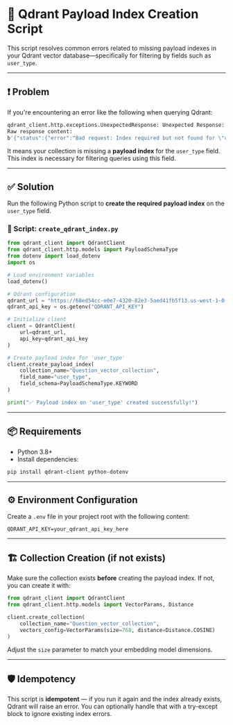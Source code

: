 
# 🔧 Qdrant Payload Index Creation Script

This script resolves common errors related to missing payload indexes in your Qdrant vector database—specifically for filtering by fields such as `user_type`.

---

## ❗ Problem

If you're encountering an error like the following when querying Qdrant:

```bash
qdrant_client.http.exceptions.UnexpectedResponse: Unexpected Response: 400 (Bad Request)
Raw response content:
b'{"status":{"error":"Bad request: Index required but not found for \"user_type\" of one of the following types: [keyword]. Help: Create an index for this key or use a different filter."}
```

It means your collection is missing a **payload index** for the `user_type` field. This index is necessary for filtering queries using this field.

---

## ✅ Solution

Run the following Python script to **create the required payload index** on the `user_type` field.

### 📜 Script: `create_qdrant_index.py`

```python
from qdrant_client import QdrantClient
from qdrant_client.http.models import PayloadSchemaType
from dotenv import load_dotenv
import os

# Load environment variables
load_dotenv()

# Qdrant configuration
qdrant_url = "https://68ed54cc-e0e7-4320-82e3-5aed41fb5f13.us-west-1-0.aws.cloud.qdrant.io"
qdrant_api_key = os.getenv("QDRANT_API_KEY")

# Initialize client
client = QdrantClient(
    url=qdrant_url,
    api_key=qdrant_api_key
)

# Create payload index for 'user_type'
client.create_payload_index(
    collection_name="Question_vector_collection",
    field_name="user_type",
    field_schema=PayloadSchemaType.KEYWORD
)

print("✅ Payload index on 'user_type' created successfully!")
```

---

## 📦 Requirements

- Python 3.8+
- Install dependencies:

```bash
pip install qdrant-client python-dotenv
```

---

## ⚙️ Environment Configuration

Create a `.env` file in your project root with the following content:

```env
QDRANT_API_KEY=your_qdrant_api_key_here
```

---

## 🏗️ Collection Creation (if not exists)

Make sure the collection exists **before** creating the payload index. If not, you can create it with:

```python
from qdrant_client import QdrantClient
from qdrant_client.http.models import VectorParams, Distance

client.create_collection(
    collection_name="Question_vector_collection",
    vectors_config=VectorParams(size=768, distance=Distance.COSINE)
)
```

Adjust the `size` parameter to match your embedding model dimensions.

---

## 🛡️ Idempotency

This script is **idempotent** — if you run it again and the index already exists, Qdrant will raise an error. You can optionally handle that with a try-except block to ignore existing index errors.
